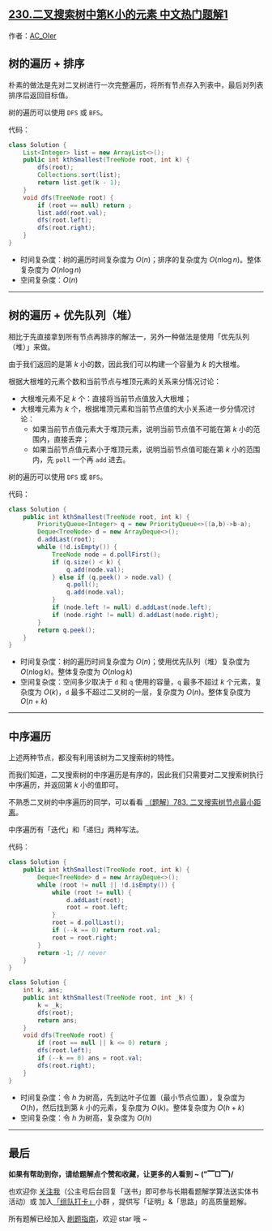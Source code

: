 ## [230.二叉搜索树中第K小的元素 中文热门题解1](https://leetcode.cn/problems/kth-smallest-element-in-a-bst/solutions/100000/gong-shui-san-xie-yi-ti-san-jie-pai-xu-y-8uah)

作者：[AC_OIer](https://leetcode.cn/u/AC_OIer)

## 树的遍历 + 排序

朴素的做法是先对二叉树进行一次完整遍历，将所有节点存入列表中，最后对列表排序后返回目标值。

树的遍历可以使用 `DFS` 或 `BFS`。

代码：
```Java []
class Solution {
    List<Integer> list = new ArrayList<>();
    public int kthSmallest(TreeNode root, int k) {
        dfs(root);
        Collections.sort(list);
        return list.get(k - 1);
    }
    void dfs(TreeNode root) {
        if (root == null) return ;
        list.add(root.val);
        dfs(root.left);
        dfs(root.right);
    }
}
```
* 时间复杂度：树的遍历时间复杂度为 $O(n)$；排序的复杂度为 $O(n\log{n})$。整体复杂度为 $O(n\log{n})$
* 空间复杂度：$O(n)$

---

## 树的遍历 + 优先队列（堆）

相比于先直接拿到所有节点再排序的解法一，另外一种做法是使用「优先队列（堆）」来做。

由于我们返回的是第 $k$ 小的数，因此我们可以构建一个容量为 $k$ 的大根堆。

根据大根堆的元素个数和当前节点与堆顶元素的关系来分情况讨论：

* 大根堆元素不足 $k$ 个：直接将当前节点值放入大根堆；
* 大根堆元素为 $k$ 个，根据堆顶元素和当前节点值的大小关系进一步分情况讨论：
    * 如果当前节点值元素大于堆顶元素，说明当前节点值不可能在第 $k$ 小的范围内，直接丢弃；
    * 如果当前节点值元素小于堆顶元素，说明当前节点值可能在第 $k$ 小的范围内，先 `poll` 一个再 `add` 进去。

树的遍历可以使用 `DFS` 或 `BFS`。

代码：
```Java []
class Solution {
    public int kthSmallest(TreeNode root, int k) {
        PriorityQueue<Integer> q = new PriorityQueue<>((a,b)->b-a);
        Deque<TreeNode> d = new ArrayDeque<>();
        d.addLast(root);
        while (!d.isEmpty()) {
            TreeNode node = d.pollFirst();
            if (q.size() < k) {
                q.add(node.val);
            } else if (q.peek() > node.val) {
                q.poll();
                q.add(node.val);
            }
            if (node.left != null) d.addLast(node.left);
            if (node.right != null) d.addLast(node.right);
        }
        return q.peek();
    }
}
```
* 时间复杂度：树的遍历时间复杂度为 $O(n)$；使用优先队列（堆）复杂度为 $O(n\log{k})$。整体复杂度为 $O(n\log{k})$
* 空间复杂度：空间多少取决于 `d` 和 `q` 使用的容量，`q` 最多不超过 $k$ 个元素，复杂度为 $O(k)$，`d` 最多不超过二叉树的一层，复杂度为 $O(n)$。整体复杂度为 $O(n + k)$

---

## 中序遍历

上述两种节点，都没有利用该树为二叉搜索树的特性。

而我们知道，二叉搜索树的中序遍历是有序的，因此我们只需要对二叉搜索树执行中序遍历，并返回第 $k$ 小的值即可。

不熟悉二叉树的中序遍历的同学，可以看看 [（题解）783. 二叉搜索树节点最小距离](https://leetcode-cn.com/problems/minimum-distance-between-bst-nodes/solution/gong-shui-san-xie-yi-ti-san-jie-shu-de-s-7r17/)。

中序遍历有「迭代」和「递归」两种写法。

代码：
```Java []
class Solution {
    public int kthSmallest(TreeNode root, int k) {
        Deque<TreeNode> d = new ArrayDeque<>();
        while (root != null || !d.isEmpty()) {
            while (root != null) {
                d.addLast(root);
                root = root.left;
            }
            root = d.pollLast();
            if (--k == 0) return root.val;
            root = root.right;
        }
        return -1; // never
    }
}
```
```Java []
class Solution {
    int k, ans;
    public int kthSmallest(TreeNode root, int _k) {
        k = _k;
        dfs(root);
        return ans;
    }
    void dfs(TreeNode root) {
        if (root == null || k <= 0) return ;
        dfs(root.left);
        if (--k == 0) ans = root.val;
        dfs(root.right);
    }
}
```
* 时间复杂度：令 $h$ 为树高，先到达叶子位置（最小节点位置），复杂度为 $O(h)$，然后找到第 $k$ 小的元素，复杂度为 $O(k)$。整体复杂度为 $O(h + k)$
* 空间复杂度：令 $h$ 为树高，复杂度为 $O(h)$

---

## 最后

**如果有帮助到你，请给题解点个赞和收藏，让更多的人看到 ~ ("▔□▔)/**

也欢迎你 [关注我](https://oscimg.oschina.net/oscnet/up-19688dc1af05cf8bdea43b2a863038ab9e5.png)（公主号后台回复「送书」即可参与长期看题解学算法送实体书活动）或 加入[「组队打卡」](https://leetcode-cn.com/u/ac_oier/)小群 ，提供写「证明」&「思路」的高质量题解。

所有题解已经加入 [刷题指南](https://github.com/SharingSource/LogicStack-LeetCode/wiki)，欢迎 star 哦 ~ 